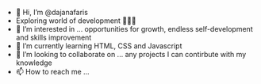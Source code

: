 - 👋 Hi, I’m @dajanafaris
- Exploring world of development 🤸🏻‍♂️
- 👀 I’m interested in ... opportunities for growth, endless self-development and skills improvement
- 🌱 I’m currently learning HTML, CSS and Javascript 
- 💞️ I’m looking to collaborate on ... any projects I can contirbute with my knowledge
- 📫 How to reach me ...

<!---
dajanafaris/dajanafaris is a ✨ special ✨ repository because its `README.md` (this file) appears on your GitHub profile.
You can click the Preview link to take a look at your changes.
--->
